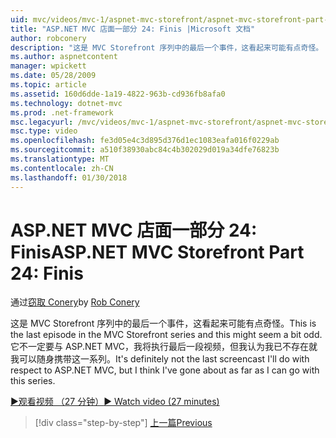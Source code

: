 ```yaml
---
uid: mvc/videos/mvc-1/aspnet-mvc-storefront/aspnet-mvc-storefront-part-24-finis
title: "ASP.NET MVC 店面一部分 24: Finis |Microsoft 文档"
author: robconery
description: "这是 MVC Storefront 序列中的最后一个事件，这看起来可能有点奇怪。 它不一定要与 ASP.NET 有关将干最后一段视频..."
ms.author: aspnetcontent
manager: wpickett
ms.date: 05/28/2009
ms.topic: article
ms.assetid: 160d6dde-1a19-4822-963b-cd936fb8afa0
ms.technology: dotnet-mvc
ms.prod: .net-framework
msc.legacyurl: /mvc/videos/mvc-1/aspnet-mvc-storefront/aspnet-mvc-storefront-part-24-finis
msc.type: video
ms.openlocfilehash: fe3d05e4c3d895d376d1ec1083eafa016f0229ab
ms.sourcegitcommit: a510f38930abc84c4b302029d019a34dfe76823b
ms.translationtype: MT
ms.contentlocale: zh-CN
ms.lasthandoff: 01/30/2018
---
```

<a name="aspnet-mvc-storefront-part-24-finis"></a><span data-ttu-id="d53dd-104">ASP.NET MVC 店面一部分 24: Finis</span><span class="sxs-lookup"><span data-stu-id="d53dd-104">ASP.NET MVC Storefront Part 24: Finis</span></span>
====================
<span data-ttu-id="d53dd-105">通过[窃取 Conery](https://github.com/robconery)</span><span class="sxs-lookup"><span data-stu-id="d53dd-105">by [Rob Conery](https://github.com/robconery)</span></span>

<span data-ttu-id="d53dd-106">这是 MVC Storefront 序列中的最后一个事件，这看起来可能有点奇怪。</span><span class="sxs-lookup"><span data-stu-id="d53dd-106">This is the last episode in the MVC Storefront series and this might seem a bit odd.</span></span> <span data-ttu-id="d53dd-107">它不一定要与 ASP.NET MVC，我将执行最后一段视频，但我认为我已不存在就我可以随身携带这一系列。</span><span class="sxs-lookup"><span data-stu-id="d53dd-107">It's definitely not the last screencast I'll do with respect to ASP.NET MVC, but I think I've gone about as far as I can go with this series.</span></span>

[<span data-ttu-id="d53dd-108">&#9654;观看视频 （27 分钟）</span><span class="sxs-lookup"><span data-stu-id="d53dd-108">&#9654; Watch video (27 minutes)</span></span>](https://channel9.msdn.com/Blogs/ASP-NET-Site-Videos/aspnet-mvc-storefront-part-24-finis)

>[!div class="step-by-step"]
[<span data-ttu-id="d53dd-109">上一篇</span><span class="sxs-lookup"><span data-stu-id="d53dd-109">Previous</span></span>](aspnet-mvc-storefront-part-23-getting-started-with-domain-driven-design.md)

